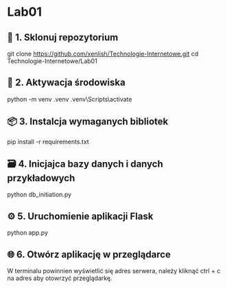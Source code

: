 # Lab01
## 🧩 1. Sklonuj repozytorium
git clone https://github.com/xenlish/Technologie-Internetowe.git
cd Technologie-Internetowe/Lab01

##  🧱 2. Aktywacja środowiska
python -m venv .venv
.venv\Scripts\activate

## 📦 3. Instalcja wymaganych bibliotek
pip install -r requirements.txt

## 🗃️ 4. Inicjajca bazy danych i danych przykładowych
python db_initiation.py

## ⚙️ 5. Uruchomienie aplikacji Flask
python app.py

## 🌐 6. Otwórz aplikację w przeglądarce
W terminalu powinnien wyświetlić się adres serwera, należy kliknąć ctrl + c na adres aby otowrzyć przeglądarkę.